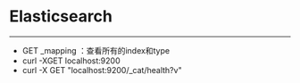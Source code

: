 # Elasticsearch
***
- GET _mapping ：查看所有的index和type
- curl -XGET localhost:9200
- curl -X GET "localhost:9200/_cat/health?v"
